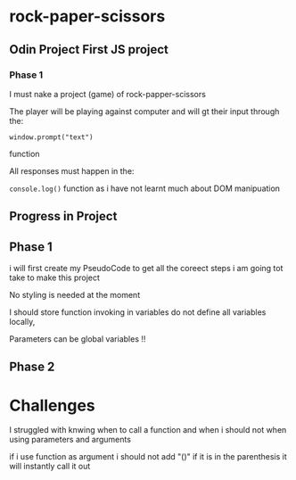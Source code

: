 # rock-paper-scissors

## Odin Project First JS project

### Phase 1

I must nake a project (game) of rock-papper-scissors

The player will be playing against computer and will gt their input through the:

```window.prompt("text")```

function

All responses must happen in the:

```console.log()``` function as i have not learnt much about DOM manipuation




## Progress in Project

## Phase 1

i will first create my PseudoCode to get all the coreect steps i am going tot take to make this project

No styling is needed at the moment

I should store function invoking in variables
do not define all variables locally,

Parameters can be global variables !! 

##  Phase 2


# Challenges 

I struggled with knwing when to call a function and when i should not when using parameters and arguments


if i use function as argument i should not add "()" if it is in the parenthesis it will instantly call it out

